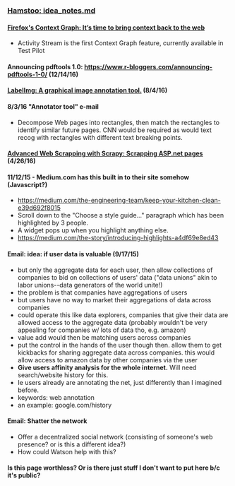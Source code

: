 ### [Hamstoo: idea_notes.md](https://github.com/fcrimins/hamstoo/blob/master/docs/idea_notes.md)

#### [Firefox's Context Graph: It’s time to bring context back to the web](https://medium.com/@osunick/context-graph-its-time-to-bring-context-back-to-the-web-a7542fe45cf3)
* Activity Stream is the first Context Graph feature, currently available in Test Pilot

#### Announcing pdftools 1.0: https://www.r-bloggers.com/announcing-pdftools-1-0/ (12/14/16)

#### [LabelImg: A graphical image annotation tool.](https://www.reddit.com/r/MachineLearning/comments/4w7me1/labelimg_a_graphical_image_annotation_tool/) (8/4/16)

#### 8/3/16 "Annotator tool" e-mail
* Decompose Web pages into rectangles, then match the rectangles to identify similar future pages. CNN would be required as would text recog with rectangles with different text breaking points.

#### [Advanced Web Scrapping with Scrapy: Scrapping ASP.net pages](https://blog.scrapinghub.com/2016/04/20/scrapy-tips-from-the-pros-april-2016-edition/) (4/26/16)

#### 11/12/15 - Medium.com has this built in to their site somehow (Javascript?)
* https://medium.com/the-engineering-team/keep-your-kitchen-clean-e39d692f8015
* Scroll down to the "Choose a style guide..." paragraph which has been highlighted by 3 people.
* A widget pops up when you highlight anything else.
* https://medium.com/the-story/introducing-highlights-a4df69e8ed43

#### Email: idea: if user data is valuable (9/17/15)
* but only the aggregate data for each user, then allow collections of companies to bid on collections of users' data ("data unions" akin to labor unions--data generators of the world unite!)
* the problem is that companies have aggregations of users
* but users have no way to market their aggregations of data across companies
* could operate this like data explorers, companies that give their data are allowed access to the aggregate data (probably wouldn't be very appealing for companies w/ lots of data tho, e.g. amazon)
* value add would then be matching users across companies
* put the control in the hands of the user though then.  allow them to get kickbacks for sharing aggregate data across companies.  this would allow access to amazon data by other companies via the user
* **Give users affinity analysis for the whole internet.** Will need search/website history for this.
* Ie users already are annotating the net, just differently than I imagined before.
* keywords: web annotation
* an example: google.com/history

#### Email: Shatter the network
* Offer a decentralized social network (consisting of someone's web presence? or is this a different idea?)
* How could Watson help with this?

#### Is this page worthless?  Or is there just stuff I don't want to put here b/c it's public?